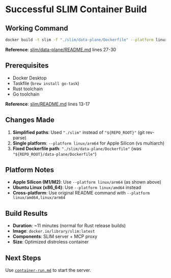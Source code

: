 # Successful SLIM Container Build

## Working Command

```bash
docker build -t slim -f "./slim/data-plane/Dockerfile" --platform linux/arm64 "./slim"
```

**Reference**: [slim/data-plane/README.md](../slim/data-plane/README.md) lines 27-30

## Prerequisites

- Docker Desktop
- Taskfile (`brew install go-task`)
- Rust toolchain
- Go toolchain

**Reference**: [slim/README.md](../slim/README.md) lines 13-17

## Changes Made

1. **Simplified paths**: Used `"./slim"` instead of `"${REPO_ROOT}"` (git rev-parse)
2. **Single platform**: `--platform linux/arm64` for Apple Silicon (vs multiarch)
3. **Fixed Dockerfile path**: `"./slim/data-plane/Dockerfile"` (was `"${REPO_ROOT}/data-plane/Dockerfile"`)

## Platform Notes

- **Apple Silicon (M1/M2)**: Use `--platform linux/arm64` (as shown above)
- **Ubuntu Linux (x86_64)**: Use `--platform linux/amd64` instead
- **Cross-platform**: Use original README command with `--platform linux/amd64,linux/arm64`

## Build Results

- **Duration**: ~11 minutes (normal for Rust release builds)
- **Image**: `docker.io/library/slim:latest`
- **Components**: SLIM server + MCP proxy
- **Size**: Optimized distroless container

## Next Steps

Use [`container-run.md`](./container-run.md) to start the server.